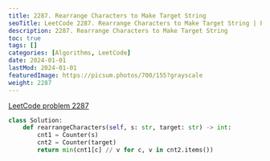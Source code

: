 ```yaml
---
title: 2287. Rearrange Characters to Make Target String
seoTitle: LeetCode 2287. Rearrange Characters to Make Target String | Python solution and explanation
description: 2287. Rearrange Characters to Make Target String
toc: true
tags: []
categories: [Algorithms, LeetCode]
date: 2024-01-01
lastMod: 2024-01-01
featuredImage: https://picsum.photos/700/155?grayscale
weight: 2287
---
```


[LeetCode problem 2287](https://leetcode.com/problems/rearrange-characters-to-make-target-string/)

```python
class Solution:
    def rearrangeCharacters(self, s: str, target: str) -> int:
        cnt1 = Counter(s)
        cnt2 = Counter(target)
        return min(cnt1[c] // v for c, v in cnt2.items())

```